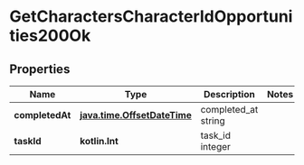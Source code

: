 
# GetCharactersCharacterIdOpportunities200Ok

## Properties
Name | Type | Description | Notes
------------ | ------------- | ------------- | -------------
**completedAt** | [**java.time.OffsetDateTime**](java.time.OffsetDateTime.md) | completed_at string | 
**taskId** | **kotlin.Int** | task_id integer | 



